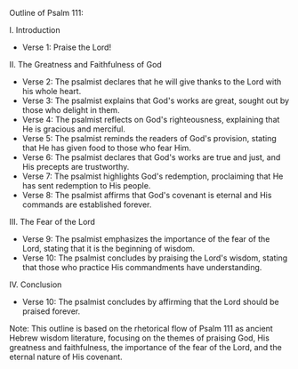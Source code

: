 Outline of Psalm 111:

I. Introduction
   - Verse 1: Praise the Lord!

II. The Greatness and Faithfulness of God
   - Verse 2: The psalmist declares that he will give thanks to the Lord with his whole heart.
   - Verse 3: The psalmist explains that God's works are great, sought out by those who delight in them.
   - Verse 4: The psalmist reflects on God's righteousness, explaining that He is gracious and merciful.
   - Verse 5: The psalmist reminds the readers of God's provision, stating that He has given food to those who fear Him.
   - Verse 6: The psalmist declares that God's works are true and just, and His precepts are trustworthy.
   - Verse 7: The psalmist highlights God's redemption, proclaiming that He has sent redemption to His people.
   - Verse 8: The psalmist affirms that God's covenant is eternal and His commands are established forever.

III. The Fear of the Lord
   - Verse 9: The psalmist emphasizes the importance of the fear of the Lord, stating that it is the beginning of wisdom.
   - Verse 10: The psalmist concludes by praising the Lord's wisdom, stating that those who practice His commandments have understanding.

IV. Conclusion
   - Verse 10: The psalmist concludes by affirming that the Lord should be praised forever.

Note: This outline is based on the rhetorical flow of Psalm 111 as ancient Hebrew wisdom literature, focusing on the themes of praising God, His greatness and faithfulness, the importance of the fear of the Lord, and the eternal nature of His covenant.